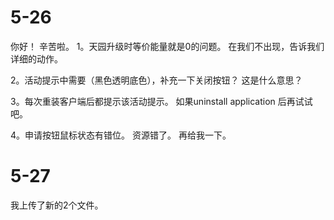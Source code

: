 
# 5-26
你好！ 辛苦啦。
1。天园升级时等价能量就是0的问题。
在我们不出现，告诉我们详细的动作。

2。活动提示中需要（黑色透明底色），补充一下关闭按钮？
    这是什么意思？

3。每次重装客户端后都提示该活动提示。
    如果uninstall application 后再试试吧。

4。申请按钮鼠标状态有错位。
    资源错了。 再给我一下。
   
# 5-27
我上传了新的2个文件。
